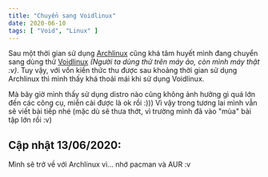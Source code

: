 ```yaml
---
title: "Chuyển sang Voidlinux"
date: 2020-06-10
tags: [ "Void", "Linux" ]
---
```


Sau một thời gian sử dụng [Archlinux](https://www.archlinux.org/) cũng khá tâm huyết mình đang chuyển sang dùng thử [Voidlinux](https://voidlinux.org/) *(Người ta dùng thử trên máy ảo, còn mình máy thật :v)*. Tuy vậy, với vốn kiến thức thu được sau khoảng thời gian sử dụng Archlinux thì mình thấy khá thoải mái khi sử dụng Voidlinux.

Mà bây giờ mình thấy sử dụng distro nào cũng không ảnh hưởng gì quá lớn đến các công cụ, miễn cài được là ok rồi :))) Vì vậy trong tương lai mình vẫn sẽ viết bài tiếp nhé (mặc dù sẽ thưa thớt, vì trường mình đã vào "mùa" bài tập lớn rồi :v)

## Cập nhật 13/06/2020:
Mình sẽ trở về với Archlinux vì... nhớ pacman và AUR :v
